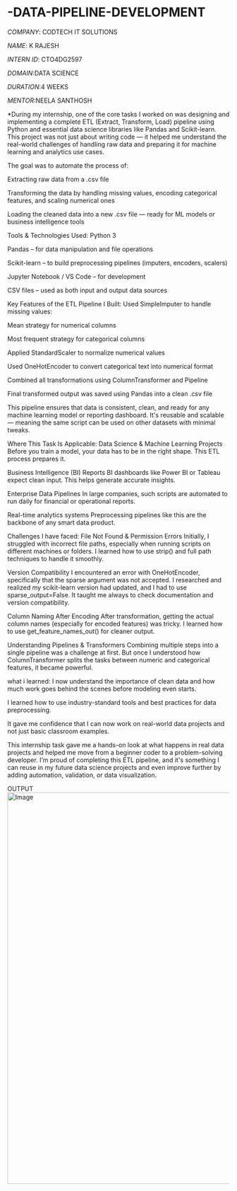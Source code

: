 # -DATA-PIPELINE-DEVELOPMENT

*COMPANY*: CODTECH IT SOLUTIONS

*NAME*: K RAJESH

*INTERN ID*: CTO4DG2597 

*DOMAIN*:DATA SCIENCE

*DURATION*:4 WEEKS

*MENTOR*:NEELA SANTHOSH

*During my internship, one of the core tasks I worked on was designing and implementing a complete ETL (Extract, Transform, Load) pipeline using Python and essential data science libraries like Pandas and Scikit-learn. This project was not just about writing code — it helped me understand the real-world challenges of handling raw data and preparing it for machine learning and analytics use cases.

The goal was to automate the process of:

Extracting raw data from a .csv file

Transforming the data by handling missing values, encoding categorical features, and scaling numerical ones

Loading the cleaned data into a new .csv file — ready for ML models or business intelligence tools

 Tools & Technologies Used:
Python 3

Pandas – for data manipulation and file operations

Scikit-learn – to build preprocessing pipelines (imputers, encoders, scalers)

Jupyter Notebook / VS Code – for development

CSV files – used as both input and output data sources

 Key Features of the ETL Pipeline I Built:
Used SimpleImputer to handle missing values:

Mean strategy for numerical columns

Most frequent strategy for categorical columns

Applied StandardScaler to normalize numerical values

Used OneHotEncoder to convert categorical text into numerical format

Combined all transformations using ColumnTransformer and Pipeline

Final transformed output was saved using Pandas into a clean .csv file

This pipeline ensures that data is consistent, clean, and ready for any machine learning model or reporting dashboard. It's reusable and scalable — meaning the same script can be used on other datasets with minimal tweaks.

Where This Task Is Applicable:
Data Science & Machine Learning Projects
Before you train a model, your data has to be in the right shape. This ETL process prepares it.

Business Intelligence (BI) Reports
BI dashboards like Power BI or Tableau expect clean input. This helps generate accurate insights.

Enterprise Data Pipelines
In large companies, such scripts are automated to run daily for financial or operational reports.

Real-time analytics systems
Preprocessing pipelines like this are the backbone of any smart data product.

 Challenges I have  faced:
File Not Found & Permission Errors
Initially, I struggled with incorrect file paths, especially when running scripts on different machines or folders. I learned how to use strip() and full path techniques to handle it smoothly.

Version Compatibility
I encountered an error with OneHotEncoder, specifically that the sparse argument was not accepted. I researched and realized my scikit-learn version had updated, and I had to use sparse_output=False. It taught me always to check documentation and version compatibility.

Column Naming After Encoding
After transformation, getting the actual column names (especially for encoded features) was tricky. I learned how to use get_feature_names_out() for cleaner output.

Understanding Pipelines & Transformers
Combining multiple steps into a single pipeline was a challenge at first. But once I understood how ColumnTransformer splits the tasks between numeric and categorical features, it became powerful.

what i learned:
I now understand the importance of clean data and how much work goes behind the scenes before modeling even starts.

I learned how to use industry-standard tools and best practices for data preprocessing.

It gave me confidence that I can now work on real-world data projects and not just basic classroom examples.

This internship task gave me a hands-on look at what happens in real data projects and helped me move from a beginner coder to a problem-solving developer. I’m proud of completing this ETL pipeline, and it's something I can reuse in my future data science projects and even improve further by adding automation, validation, or data visualization.


OUTPUT
<img width="1867" height="885" alt="Image" src="https://github.com/user-attachments/assets/296ff311-2f5a-4b37-acca-1a49c3a036a3" />


